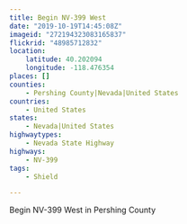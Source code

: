 ```yaml
---
title: Begin NV-399 West
date: "2019-10-19T14:45:08Z"
imageid: "272194323083165837"
flickrid: "48985712832"
location:
    latitude: 40.202094
    longitude: -118.476354
places: []
counties:
    - Pershing County|Nevada|United States
countries:
    - United States
states:
    - Nevada|United States
highwaytypes:
    - Nevada State Highway
highways:
    - NV-399
tags:
    - Shield

---
```

Begin NV-399 West in Pershing County